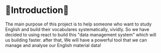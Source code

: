 # 🎍Introduction🎍

The main purpose of this project is to help someone who want to study English and build their vocabulares systematically, vividly. So we have decided to using react to build this "data management system" which will us building faster. after that, We will have a powerful tool that we can manage and analyse our English material data!

